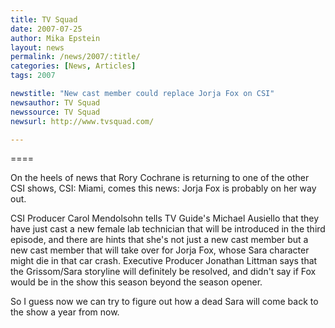 ```yaml
---
title: TV Squad 
date: 2007-07-25
author: Mika Epstein
layout: news
permalink: /news/2007/:title/
categories: [News, Articles]
tags: 2007

newstitle: "New cast member could replace Jorja Fox on CSI"
newsauthor: TV Squad
newssource: TV Squad
newsurl: http://www.tvsquad.com/

---
```

====

On the heels of news that Rory Cochrane is returning to one of the other CSI shows, CSI: Miami, comes this news: Jorja Fox is probably on her way out.

CSI Producer Carol Mendolsohn tells TV Guide's Michael Ausiello that they have just cast a new female lab technician that will be introduced in the third episode, and there are hints that she's not just a new cast member but a new cast member that will take over for Jorja Fox, whose Sara character might die in that car crash. Executive Producer Jonathan Littman says that the Grissom/Sara storyline will definitely be resolved, and didn't say if Fox would be in the show this season beyond the season opener.

So I guess now we can try to figure out how a dead Sara will come back to the show a year from now.